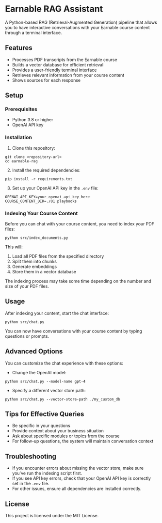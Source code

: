 # Earnable RAG Assistant

A Python-based RAG (Retrieval-Augmented Generation) pipeline that allows you to have interactive conversations with your Earnable course content through a terminal interface.

## Features

- Processes PDF transcripts from the Earnable course
- Builds a vector database for efficient retrieval
- Provides a user-friendly terminal interface
- Retrieves relevant information from your course content
- Shows sources for each response

## Setup

### Prerequisites

- Python 3.8 or higher
- OpenAI API key

### Installation

1. Clone this repository:
```
git clone <repository-url>
cd earnable-rag
```

2. Install the required dependencies:
```
pip install -r requirements.txt
```

3. Set up your OpenAI API key in the `.env` file:
```
OPENAI_API_KEY=your_openai_api_key_here
COURSE_CONTENT_DIR=./01 playbooks
```

### Indexing Your Course Content

Before you can chat with your course content, you need to index your PDF files:

```
python src/index_documents.py
```

This will:
1. Load all PDF files from the specified directory
2. Split them into chunks
3. Generate embeddings
4. Store them in a vector database

The indexing process may take some time depending on the number and size of your PDF files.

## Usage

After indexing your content, start the chat interface:

```
python src/chat.py
```

You can now have conversations with your course content by typing questions or prompts.

## Advanced Options

You can customize the chat experience with these options:

- Change the OpenAI model:
```
python src/chat.py --model-name gpt-4
```

- Specify a different vector store path:
```
python src/chat.py --vector-store-path ./my_custom_db
```

## Tips for Effective Queries

- Be specific in your questions
- Provide context about your business situation
- Ask about specific modules or topics from the course
- For follow-up questions, the system will maintain conversation context

## Troubleshooting

- If you encounter errors about missing the vector store, make sure you've run the indexing script first.
- If you see API key errors, check that your OpenAI API key is correctly set in the `.env` file.
- For other issues, ensure all dependencies are installed correctly.

## License

This project is licensed under the MIT License. 